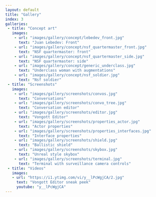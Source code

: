 ```yaml
---
layout: default
title: "Gallery"
index: 3
galleries:
 - title: "Concept art"
   images:
    - url: "images/gallery/concept/lebedev_front.jpg"
      text: "Juan Lebedev: Front"
    - url: "images/gallery/concept/nsf_quartermaster_front.jpg"
      text: "NSF quartermaster: front"
    - url: "images/gallery/concept/nsf_quartermaster_side.jpg"
      text: "NSF quartermaster: side"
    - url: "images/gallery/concept/generic_underclass.jpg"
      text: "Underclass woman with augmentations"
    - url: "images/gallery/concept/nsf_soldier.jpg"
      text: "Nsf soldier"
 - title: "Screenshots"
   images:
    - url: "images/gallery/screenshots/convos.jpg"
      text: "Conversations"
    - url: "images/gallery/screenshots/convo_tree.jpg"
      text: "Conversation editor"
    - url: "images/gallery/screenshots/editor.jpg"
      text: "Vongott Editor"
    - url: "images/gallery/screenshots/properties_actor.jpg"
      text: "Actor properties"
    - url: "images/gallery/screenshots/properties_interfaces.jpg"
      text: "Interface properties"
    - url: "images/gallery/screenshots/shield.jpg"
      text: "Ballistic shield"
    - url: "images/gallery/screenshots/skybox.jpg"
      text: "Unreal style skybox"
    - url: "images/gallery/screenshots/terminal.jpg"
      text: "Terminal with surveillance camera controls"
 - title: "Videos"
   images:
   - url: "https://i1.ytimg.com/vi/y__lPcWgjCA/2.jpg"
     text: "Vongott Editor sneak peek"
     youtube: "y__lPcWgjCA"
---
```

